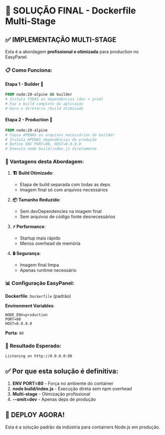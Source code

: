 # 🎯 SOLUÇÃO FINAL - Dockerfile Multi-Stage

## ✅ IMPLEMENTAÇÃO MULTI-STAGE

Esta é a abordagem **profissional e otimizada** para production no EasyPanel.

### 📋 Como Funciona:

#### **Etapa 1 - Builder** 🔨
```dockerfile
FROM node:20-alpine AS builder
# Instala TODAS as dependências (dev + prod)
# Faz o build completo da aplicação
# Gera o diretório /build otimizado
```

#### **Etapa 2 - Production** 🚀
```dockerfile
FROM node:20-alpine
# Copia APENAS os arquivos necessários do builder
# Instala APENAS dependências de produção
# Define ENV PORT=80, HOST=0.0.0.0
# Executa node build/index.js diretamente
```

### 🎯 **Vantagens desta Abordagem:**

1. **🏗️ Build Otimizado**:
   - Etapa de build separada com todas as deps
   - Imagem final só com arquivos necessários

2. **📦 Tamanho Reduzido**:
   - Sem devDependencies na imagem final
   - Sem arquivos de código fonte desnecessários

3. **⚡ Performance**:
   - Startup mais rápido
   - Menos overhead de memória

4. **🔒 Segurança**:
   - Imagem final limpa
   - Apenas runtime necessário

### 📊 **Configuração EasyPanel:**

**Dockerfile**: `Dockerfile` (padrão)

**Environment Variables**:
```
NODE_ENV=production
PORT=80
HOST=0.0.0.0
```

**Porta**: `80`

### 🎉 **Resultado Esperado:**
```
Listening on http://0.0.0.0:80
```

## ✅ **Por que esta solução é definitiva:**

1. **ENV PORT=80** - Força no ambiente do container
2. **node build/index.js** - Execução direta sem npm overhead
3. **Multi-stage** - Otimização profissional
4. **--omit=dev** - Apenas deps de produção

## 🚀 **DEPLOY AGORA!**

Esta é a solução padrão da indústria para containers Node.js em produção.
